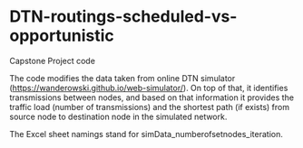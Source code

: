 # DTN-routings-scheduled-vs-opportunistic
Capstone Project code

The code modifies the data taken from online DTN simulator (https://wanderowski.github.io/web-simulator/). On top of that, it identifies transmissions between nodes, and based on that information it provides the traffic load (number of transmissions) and the shortest path (if exists) from source node to destination node in the simulated network.

The Excel sheet namings stand for simData_numberofsetnodes_iteration.

